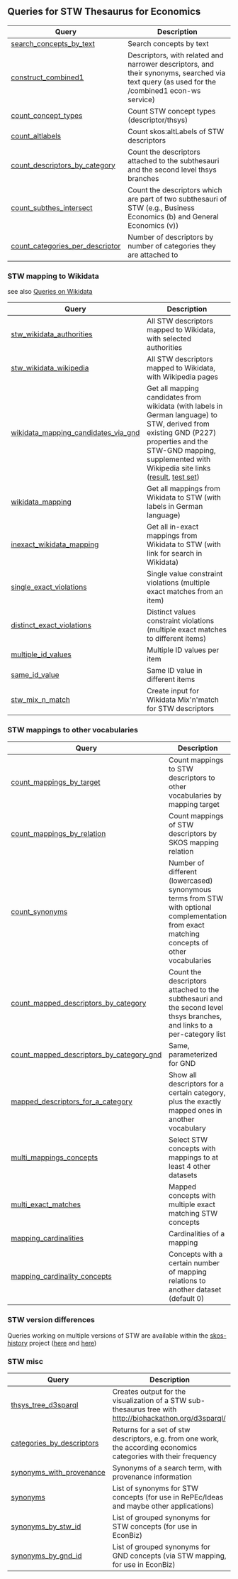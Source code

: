## Queries for STW Thesaurus for Economics

Query | Description
------|------------
[search_concepts_by_text](http://zbw.eu/beta/sparql-lab/?endpoint=http://zbw.eu/beta/sparql/stw/query&queryRef=https://api.github.com/repos/zbw/sparql-queries/contents/stw/search_concepts_by_text.rq) | Search concepts by text
[construct_combined1](http://zbw.eu/beta/sparql-lab/?endpoint=http://zbw.eu/beta/sparql/stw/query&queryRef=https://api.github.com/repos/zbw/sparql-queries/contents/stw/construct_combined1.rq) | Descriptors, with related and narrower descriptors, and their synonyms, searched via text query (as used for the /combined1 econ-ws service)
[count_concept_types](http://zbw.eu/beta/sparql-lab/?endpoint=http://zbw.eu/beta/sparql/stw/query&queryRef=https://api.github.com/repos/zbw/sparql-queries/contents/stw/count_concept_types.rq) | Count STW concept types (descriptor/thsys) 
[count_altlabels](http://zbw.eu/beta/sparql-lab/?endpoint=http://zbw.eu/beta/sparql/stw/query&queryRef=https://api.github.com/repos/zbw/sparql-queries/contents/stw/count_altlabels.rq) | Count skos:altLabels of STW descriptors 
[count_descriptors_by_category](http://zbw.eu/beta/sparql-lab/?endpoint=http://zbw.eu/beta/sparql/stw/query&queryRef=https://api.github.com/repos/zbw/sparql-queries/contents/stw/count_descriptors_by_category.rq) | Count the descriptors attached to the subthesauri and the second level thsys branches
[count_subthes_intersect](http://zbw.eu/beta/sparql-lab/?endpoint=http://zbw.eu/beta/sparql/stw/query&queryRef=https://api.github.com/repos/zbw/sparql-queries/contents/stw/count_subthes_intersect.rq) | Count the descriptors which are part of two subthesauri of STW (e.g., Business Economics (b) and General Economics (v))
[count_categories_per_descriptor](http://zbw.eu/beta/sparql-lab/?endpoint=http://zbw.eu/beta/sparql/stw/query&queryRef=https://api.github.com/repos/zbw/sparql-queries/contents/stw/count_categories_per_descriptor.rq) | Number of descriptors by number of categories they are attached to

### STW mapping to Wikidata

see also [Queries on Wikidata](../wikidata#re-concepts)

Query | Description
------|------------
[stw_wikidata_authorities](http://zbw.eu/beta/sparql-lab/?endpoint=http://zbw.eu/beta/sparql/stw/query&queryRef=https://api.github.com/repos/zbw/sparql-queries/contents/stw/stw_wikidata_authorities.rq) | All STW descriptors mapped to Wikidata, with selected authorities
[stw_wikidata_wikipedia](http://zbw.eu/beta/sparql-lab/?endpoint=http://zbw.eu/beta/sparql/stw/query&queryRef=https://api.github.com/repos/zbw/sparql-queries/contents/stw/stw_wikidata_wikipedia.rq) | All STW descriptors mapped to Wikidata, with Wikipedia pages
[wikidata_mapping_candidates_via_gnd](http://zbw.eu/beta/sparql-lab/?endpoint=http://zbw.eu/beta/sparql/stw/query&queryRef=https://api.github.com/repos/zbw/sparql-queries/contents/stw/wikidata_mapping_candidates_via_gnd.rq) | Get all mapping candidates from wikidata (with labels in German language) to STW, derived from existing GND (P227) properties and the STW-GND mapping, supplemented with Wikipedia site links ([result](http://zbw.eu/beta/sparql-lab/result?resultRef=https://api.github.com/repos/zbw/sparql-queries/contents/stw/results/wikidata_mapping_candidates_via_gnd.json), [test set](http://zbw.eu/beta/sparql-lab/result?resultRef=https://api.github.com/repos/zbw/sparql-queries/contents/stw/results/wikidata_mapping_candidates_via_gnd.testset.json))
[wikidata_mapping](http://zbw.eu/beta/sparql-lab/?endpoint=http://zbw.eu/beta/sparql/stw/query&queryRef=https://api.github.com/repos/zbw/sparql-queries/contents/stw/wikidata_mapping.rq) | Get all mappings from Wikidata to STW (with labels in German language)
[inexact_wikidata_mapping](http://zbw.eu/beta/sparql-lab/?endpoint=http://zbw.eu/beta/sparql/stw/query&queryRef=https://api.github.com/repos/zbw/sparql-queries/contents/stw/inexact_wikidata_mapping.rq) | Get all in-exact mappings from Wikidata to STW (with link for search in Wikidata)
[single_exact_violations](http://zbw.eu/beta/sparql-lab/?endpoint=http://zbw.eu/beta/sparql/stw/query&queryRef=https://api.github.com/repos/zbw/sparql-queries/contents/stw/single_exact_violations.rq) | Single value constraint violations (multiple exact matches from an item)
[distinct_exact_violations](http://zbw.eu/beta/sparql-lab/?endpoint=http://zbw.eu/beta/sparql/stw/query&queryRef=https://api.github.com/repos/zbw/sparql-queries/contents/stw/distinct_exact_violations.rq) | Distinct values constraint violations (multiple exact matches to different items)
[multiple_id_values](http://zbw.eu/beta/sparql-lab/?endpoint=http://zbw.eu/beta/sparql/stw/query&queryRef=https://api.github.com/repos/zbw/sparql-queries/contents/stw/multiple_id_values.rq) | Multiple ID values per item
[same_id_value](http://zbw.eu/beta/sparql-lab/?endpoint=http://zbw.eu/beta/sparql/stw/query&queryRef=https://api.github.com/repos/zbw/sparql-queries/contents/stw/same_id_value.rq) | Same ID value in different items
[stw_mix_n_match](http://zbw.eu/beta/sparql-lab/?endpoint=http://zbw.eu/beta/sparql/stw/query&queryRef=https://api.github.com/repos/zbw/sparql-queries/contents/stw/stw_mix_n_match.rq) | Create input for Wikidata Mix'n'match for STW descriptors

### STW mappings to other vocabularies

Query | Description
------|------------
[count_mappings_by_target](http://zbw.eu/beta/sparql-lab/?endpoint=http://zbw.eu/beta/sparql/stw/query&queryRef=https://api.github.com/repos/zbw/sparql-queries/contents/stw/count_mappings_by_target.rq) | Count mappings to STW descriptors to other vocabularies by mapping target
[count_mappings_by_relation](http://zbw.eu/beta/sparql-lab/?endpoint=http://zbw.eu/beta/sparql/stw/query&queryRef=https://api.github.com/repos/zbw/sparql-queries/contents/stw/count_mappings_by_relation.rq) | Count mappings of STW descriptors by SKOS mapping relation
[count_synonyms](http://zbw.eu/beta/sparql-lab/?endpoint=http://zbw.eu/beta/sparql/stw/query&queryRef=https://api.github.com/repos/zbw/sparql-queries/contents/stw/count_synonyms.rq) | Number of different (lowercased) synonymous terms from STW with optional complementation from exact matching concepts of other vocabularies
[count_mapped_descriptors_by_category](http://zbw.eu/beta/sparql-lab/?endpoint=http://zbw.eu/beta/sparql/stw/query&queryRef=https://api.github.com/repos/zbw/sparql-queries/contents/stw/count_mapped_descriptors_by_category.rq) | Count the descriptors attached to the subthesauri and the second level thsys branches, and links to a per-category list
[count_mapped_descriptors_by_category_gnd](http://zbw.eu/beta/sparql-lab/?endpoint=http://zbw.eu/beta/sparql/stw/query&queryRef=https://api.github.com/repos/zbw/sparql-queries/contents/stw/count_mapped_descriptors_by_category_gnd.rq) | Same, parameterized for GND
[mapped_descriptors_for_a_category](http://zbw.eu/beta/sparql-lab/?endpoint=http://zbw.eu/beta/sparql/stw/query&queryRef=https://api.github.com/repos/zbw/sparql-queries/contents/stw/mapped_descriptors_for_a_category.rq) | Show all descriptors for a certain category, plus the exactly mapped ones in another vocabulary
[multi_mappings_concepts](http://zbw.eu/beta/sparql-lab/?endpoint=http://zbw.eu/beta/sparql/stw/query&queryRef=https://api.github.com/repos/zbw/sparql-queries/contents/stw/multi_mappings_concepts.rq) | Select STW concepts with mappings to at least 4 other datasets
[multi_exact_matches](http://zbw.eu/beta/sparql-lab/?endpoint=http://zbw.eu/beta/sparql/stw/query&queryRef=https://api.github.com/repos/zbw/sparql-queries/contents/stw/multi_exact_matches.rq) | Mapped concepts with multiple exact matching STW concepts
[mapping_cardinalities](http://zbw.eu/beta/sparql-lab/?endpoint=http://zbw.eu/beta/sparql/stw/query&queryRef=https://api.github.com/repos/zbw/sparql-queries/contents/stw/mapping_cardinalities.rq) | Cardinalities of a mapping
[mapping_cardinality_concepts](http://zbw.eu/beta/sparql-lab/?endpoint=http://zbw.eu/beta/sparql/stw/query&queryRef=https://api.github.com/repos/zbw/sparql-queries/contents/stw/mapping_cardinality_concepts.rq) | Concepts with a certain number of mapping relations to another dataset (default 0)

### STW version differences

Queries working on multiple versions of STW are available within the [skos-history](https://github.com/zbw/skos-history) project ([here](https://github.com/zbw/skos-history/tree/master/sparql) and [here](https://github.com/zbw/skos-history/tree/master/sparql/stw))

### STW misc

Query | Description
------|------------
[thsys_tree_d3sparql](http://zbw.eu/beta/sparql-lab/?endpoint=http://zbw.eu/beta/sparql/stw/query&queryRef=https://api.github.com/repos/zbw/sparql-queries/contents/stw/thsys_tree_d3sparql.rq) | Creates output for the visualization of a STW sub-thesaurus tree with http://biohackathon.org/d3sparql/
[categories_by_descriptors](http://zbw.eu/beta/sparql-lab/?endpoint=http://zbw.eu/beta/sparql/stw/query&queryRef=https://api.github.com/repos/zbw/sparql-queries/contents/stw/categories_by_descriptors.rq) | Returns for a set of stw descriptors, e.g. from one work, the according economics categories with their frequency
[synonyms_with_provenance](http://zbw.eu/beta/sparql-lab/?endpoint=http://zbw.eu/beta/sparql/stw/query&queryRef=https://api.github.com/repos/zbw/sparql-queries/contents/stw/synonyms_with_provenance.rq) | Synonyms of a search term, with provenance information
[synonyms](http://zbw.eu/beta/sparql-lab/?endpoint=http://zbw.eu/beta/sparql/stw/query&queryRef=https://api.github.com/repos/zbw/sparql-queries/contents/stw/synonyms.rq) | List of synonyms for STW concepts (for use in RePEc/Ideas and maybe other applications)
[synonyms_by_stw_id](http://zbw.eu/beta/sparql-lab/?endpoint=http://zbw.eu/beta/sparql/stw/query&queryRef=https://api.github.com/repos/zbw/sparql-queries/contents/stw/synonyms_by_stw_id.rq) | List of grouped synonyms for STW concepts (for use in EconBiz)
[synonyms_by_gnd_id](http://zbw.eu/beta/sparql-lab/?endpoint=http://zbw.eu/beta/sparql/stw/query&queryRef=https://api.github.com/repos/zbw/sparql-queries/contents/stw/synonyms_by_gnd_id.rq) | List of grouped synonyms for GND concepts (via STW mapping, for use in EconBiz)

